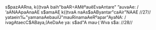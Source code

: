 s$pazAARna, k{(tvaA baih"baAR÷AMêºauêEvaAntare" ”auvaAe: /
‘aANAApaAnaAE s$amaAE k{(tvaA naAs$aAByantar"caAir"NAAE //27//
yataein‰"yamanaAebauiÜ"mauRinamaAeRºapar"AyaNA: /
ivagAtaecC$ABaya‚(AeDaAe ya: s$ad"A mau·( Wva s$a: //28//